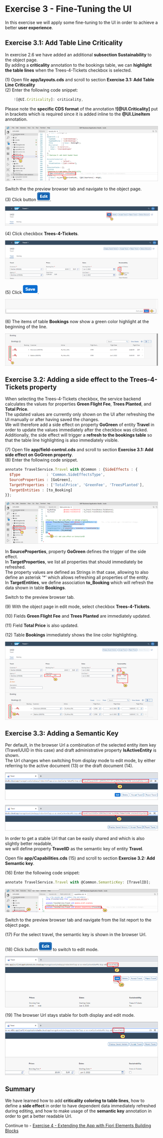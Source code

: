 # Exercise 3 - Fine-Tuning the UI

In this exercise we will apply some fine-tuning to the UI in order to achieve a better **user experience**.

## Exercise 3.1: Add Table Line Criticality

In exercise 2.6 we have added an additional **subsection Sustainability** to the object page.\
By adding a **criticality** annotation to the bookings table, we can **highlight the table lines** when the Trees-4-Tickets checkbox is selected.

\(1\) Open file **app/layouts.cds** and scroll to section **Exercise 3.1: Add Table Line Criticality**\
\(2\) Enter the following code snippet:

```js
    ![@UI.Criticality]: criticality,
```

Please note the **specific CDS format** of the annotation **![@UI.Criticality]** put in brackets which is required since it is added inline to the **@UI.LineItem** annotation.

![tools - SAP Business Application Studio - Google Chrome](images/img_0.png "tools - SAP Business Application Studio - Google Chrome")

Switch the the preview browser tab and navigate to the object page.\
\(3\) Click  button ![image](images/fieldicon.png).

![Travel - Google Chrome](images/img_000.png "Travel - Google Chrome")

\(4\) Click checkbox  **Trees-4-Tickets**.

![Travel - Google Chrome](images/img_001.png "Travel - Google Chrome")

\(5\) Click  ![image](images/fieldicon00.png).

![Travel - Google Chrome](images/img_002.png "Travel - Google Chrome")

\(6\) The items of table **Bookings** now show a green color highlight at the beginning of the line.

![Travel - Google Chrome](images/img_003.png "Travel - Google Chrome")

## Exercise 3.2: Adding a side effect to the Trees-4-Tickets property

When selecting the Trees-4-Tickets checkbox, the service backend calculates the values for properties **Green Flight Fee**, **Trees Planted**, and **Total Price**.\
The updated values are currently only shown on the UI after refreshing the UI manually or after having saved the changes.\
We will therefore add a side effect on property **GoGreen** of entity **Travel** in order to update the values immediately after the checkbox was clicked.\
Additionally, the side effect will trigger a **refresh to the bookings table** so that the table line highlighting is also immediately visible.

\(7\) Open file **app/field-control.cds** and scroll to section **Exercise 3.1: Add side effect on GoGreen property**.\
\(8\) Enter the following code snippet.

```js
annotate TravelService.Travel with @Common : {SideEffects : {
  $Type            : 'Common.SideEffectsType',
  SourceProperties : [GoGreen],
  TargetProperties : ['TotalPrice', 'GreenFee', 'TreesPlanted'],
  TargetEntities : [to_Booking]
}};
```

![tools - SAP Business Application Studio - Google Chrome](images/img_004.png "tools - SAP Business Application Studio - Google Chrome")

In **SourceProperties**, property **GoGreen** defines the trigger of the side effect.\
In **TargetProperties**, we list all properties that should immediately be refreshed.\
The property values are defined as Strings in that case, allowing to also define an asterisk '*' which allows refreshing all properties of the entity.\
In **TargetEntities**, we define association **to_Booking** which will refresh the data shown in table  **Bookings**.

Switch to the preview browser tab.

\(9\) With the object page in edit mode, select checkbox **Trees\-4\-Tickets**.


\(10\) Fields **Green Flight Fee** and **Trees Planted** are immediately updated.

\(11\) Field **Total Price** is also updated.

\(12\) Table **Bookings** immediately shows the line color highlighting.

![Travel - Google Chrome](images/img_005.png "Travel - Google Chrome")

## Exercise 3.3: Adding a Semantic Key

Per default, in the browser Url a combination of the selected entity item key (TravelUUID in this case) and draft administrative property **IsActiveEntity** is shown.\
The Url changes when switching from display mode  to edit mode, by either referring to the active document \(13\) or the draft document \(14\).

![Travel - Google Chrome](images/img_006.png "Travel - Google Chrome")

![Travel - Google Chrome](images/img_007.png "Travel - Google Chrome")

In order to get a stable Url that can be easily shared and which is also slightly better readable,\
we will define property **TravelID** as the semantic key of entity **Travel**.

Open file **app/Capabilities.cds** (15) and scroll to section **Exercise 3.2: Add Semantic key**.

(16) Enter the following code snippet:

```js
annotate TravelService.Travel with @Common.SemanticKey: [TravelID];
```

![tools - SAP Business Application Studio - Google Chrome](images/img_008.png "tools - SAP Business Application Studio - Google Chrome")

Switch to the preview browser tab and navigate from the list report to the object page.

\(17\) For the select travel, the semantic key is shown in the browser Url.

\(18\) Click button ![image](images/fieldicon.png) to switch to edit mode.

![Travel - Google Chrome](images/img_009.png "Travel - Google Chrome")

\(19\) The browser Url stays stable for both display and edit mode.

![Travel - Google Chrome](images/img_010.png "Travel - Google Chrome")

## Summary

We have learned how to add **criticality coloring to table lines**, how to define a **side effect** in order to have dependent data immediately refreshed during editing,
and how to make usage of the **semantic key** annotation in order to get a better readable Url.

Continue to - [Exercise 4 - Extending the App with Fiori Elements Building Blocks](../ex4/README.md)